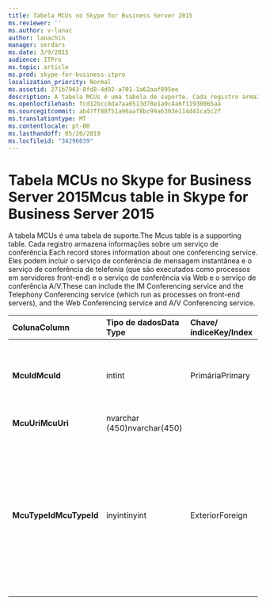 ```yaml
---
title: Tabela MCUs no Skype for Business Server 2015
ms.reviewer: ''
ms.author: v-lanac
author: lanachin
manager: serdars
ms.date: 3/9/2015
audience: ITPro
ms.topic: article
ms.prod: skype-for-business-itpro
localization_priority: Normal
ms.assetid: 271b7963-8fd8-4d92-a701-1a62aaf895ee
description: A tabela MCUs é uma tabela de suporte. Cada registro armazena informações sobre um serviço de conferência. Eles podem incluir o serviço de conferência de mensagem instantânea e o serviço de conferência de telefonia (que são executados como processos em servidores front-end) e o serviço de conferência via Web e o serviço de conferência A/V.
ms.openlocfilehash: fcd12bcc8da7aa6513d78e1a9c4a6f11930065aa
ms.sourcegitcommit: ab47ff88f51a96aaf8bc99a6303e114d41ca5c2f
ms.translationtype: MT
ms.contentlocale: pt-BR
ms.lasthandoff: 05/20/2019
ms.locfileid: "34296039"
---
```

# <a name="mcus-table-in-skype-for-business-server-2015"></a><span data-ttu-id="e42fe-105">Tabela MCUs no Skype for Business Server 2015</span><span class="sxs-lookup"><span data-stu-id="e42fe-105">Mcus table in Skype for Business Server 2015</span></span>
 
<span data-ttu-id="e42fe-106">A tabela MCUs é uma tabela de suporte.</span><span class="sxs-lookup"><span data-stu-id="e42fe-106">The Mcus table is a supporting table.</span></span> <span data-ttu-id="e42fe-107">Cada registro armazena informações sobre um serviço de conferência.</span><span class="sxs-lookup"><span data-stu-id="e42fe-107">Each record stores information about one conferencing service.</span></span> <span data-ttu-id="e42fe-108">Eles podem incluir o serviço de conferência de mensagem instantânea e o serviço de conferência de telefonia (que são executados como processos em servidores front-end) e o serviço de conferência via Web e o serviço de conferência A/V.</span><span class="sxs-lookup"><span data-stu-id="e42fe-108">These can include the IM Conferencing service and the Telephony Conferencing service (which run as processes on front-end servers), and the Web Conferencing service and A/V Conferencing service.</span></span> 
  
|<span data-ttu-id="e42fe-109">**Coluna**</span><span class="sxs-lookup"><span data-stu-id="e42fe-109">**Column**</span></span>|<span data-ttu-id="e42fe-110">**Tipo de dados**</span><span class="sxs-lookup"><span data-stu-id="e42fe-110">**Data Type**</span></span>|<span data-ttu-id="e42fe-111">**Chave/índice**</span><span class="sxs-lookup"><span data-stu-id="e42fe-111">**Key/Index**</span></span>|<span data-ttu-id="e42fe-112">**Detalhes**</span><span class="sxs-lookup"><span data-stu-id="e42fe-112">**Details**</span></span>|
|:-----|:-----|:-----|:-----|
|<span data-ttu-id="e42fe-113">**McuId**</span><span class="sxs-lookup"><span data-stu-id="e42fe-113">**McuId**</span></span> <br/> |<span data-ttu-id="e42fe-114">int</span><span class="sxs-lookup"><span data-stu-id="e42fe-114">int</span></span>  <br/> |<span data-ttu-id="e42fe-115">Primária</span><span class="sxs-lookup"><span data-stu-id="e42fe-115">Primary</span></span>  <br/> |<span data-ttu-id="e42fe-116">Número exclusivo que identifica esse servidor de conferência.</span><span class="sxs-lookup"><span data-stu-id="e42fe-116">Unique number identifying this conferencing server.</span></span>  <br/> |
|<span data-ttu-id="e42fe-117">**McuUri**</span><span class="sxs-lookup"><span data-stu-id="e42fe-117">**McuUri**</span></span> <br/> |<span data-ttu-id="e42fe-118">nvarchar (450)</span><span class="sxs-lookup"><span data-stu-id="e42fe-118">nvarchar(450)</span></span>  <br/> | <br/> | <br/> |
|<span data-ttu-id="e42fe-119">**McuTypeId**</span><span class="sxs-lookup"><span data-stu-id="e42fe-119">**McuTypeId**</span></span> <br/> |<span data-ttu-id="e42fe-120">inyint</span><span class="sxs-lookup"><span data-stu-id="e42fe-120">inyint</span></span>  <br/> | <span data-ttu-id="e42fe-121">Exterior</span><span class="sxs-lookup"><span data-stu-id="e42fe-121">Foreign</span></span> <br/> |<span data-ttu-id="e42fe-122">Tipo de servidor de conferência, como conf: Chat (para IMs) ou conf: Audio-Video.</span><span class="sxs-lookup"><span data-stu-id="e42fe-122">Conferencing server type, such as conf:chat (for IMs) or conf:audio-video.</span></span> <span data-ttu-id="e42fe-123">Consulte a [tabela UriTypes](uritypes.md) para obter mais informações.</span><span class="sxs-lookup"><span data-stu-id="e42fe-123">See the [UriTypes table](uritypes.md) for more information.</span></span> <br/> |
   

